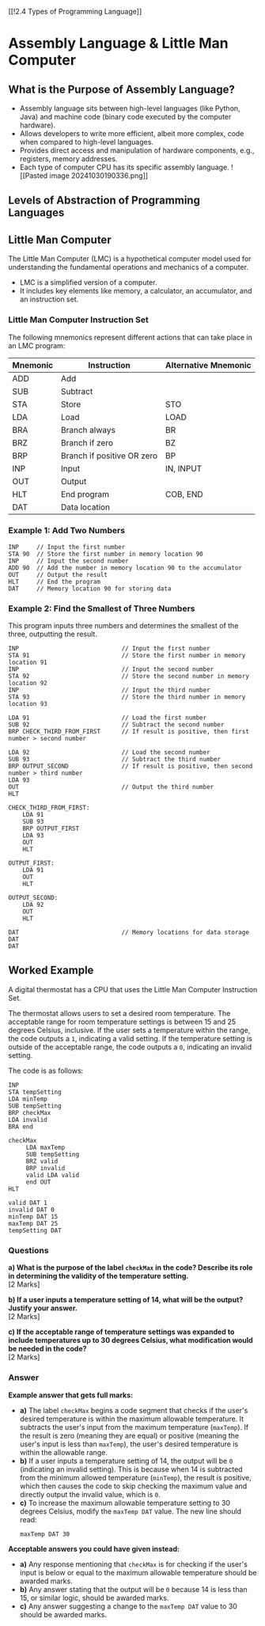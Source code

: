 [[!2.4 Types of Programming Language]]

# Assembly Language & Little Man Computer

## What is the Purpose of Assembly Language?
- Assembly language sits between high-level languages (like Python, Java) and machine code (binary code executed by the computer hardware).
- Allows developers to write more efficient, albeit more complex, code when compared to high-level languages.
- Provides direct access and manipulation of hardware components, e.g., registers, memory addresses.
- Each type of computer CPU has its specific assembly language.
![[Pasted image 20241030190336.png]]

## Levels of Abstraction of Programming Languages

## Little Man Computer
The Little Man Computer (LMC) is a hypothetical computer model used for understanding the fundamental operations and mechanics of a computer.
- LMC is a simplified version of a computer.
- It includes key elements like memory, a calculator, an accumulator, and an instruction set.

### Little Man Computer Instruction Set
The following mnemonics represent different actions that can take place in an LMC program:

| Mnemonic | Instruction        | Alternative Mnemonic |
|----------|--------------------|-----------------------|
| ADD      | Add               |                       |
| SUB      | Subtract          |                       |
| STA      | Store             | STO                   |
| LDA      | Load              | LOAD                  |
| BRA      | Branch always     | BR                    |
| BRZ      | Branch if zero    | BZ                    |
| BRP      | Branch if positive OR zero | BP           |
| INP      | Input             | IN, INPUT             |
| OUT      | Output            |                       |
| HLT      | End program       | COB, END              |
| DAT      | Data location     |                       |

### Example 1: Add Two Numbers
```assembly
INP     // Input the first number
STA 90  // Store the first number in memory location 90
INP     // Input the second number
ADD 90  // Add the number in memory location 90 to the accumulator
OUT     // Output the result
HLT     // End the program
DAT     // Memory location 90 for storing data
```

### Example 2: Find the Smallest of Three Numbers
This program inputs three numbers and determines the smallest of the three, outputting the result.

```assembly
INP                             // Input the first number
STA 91                          // Store the first number in memory location 91
INP                             // Input the second number
STA 92                          // Store the second number in memory location 92
INP                             // Input the third number
STA 93                          // Store the third number in memory location 93

LDA 91                          // Load the first number
SUB 92                          // Subtract the second number
BRP CHECK_THIRD_FROM_FIRST      // If result is positive, then first number > second number

LDA 92                          // Load the second number
SUB 93                          // Subtract the third number
BRP OUTPUT_SECOND               // If result is positive, then second number > third number
LDA 93
OUT                             // Output the third number
HLT

CHECK_THIRD_FROM_FIRST:
    LDA 91
    SUB 93
    BRP OUTPUT_FIRST
    LDA 93
    OUT
    HLT

OUTPUT_FIRST:
    LDA 91
    OUT
    HLT

OUTPUT_SECOND:
    LDA 92
    OUT
    HLT

DAT                             // Memory locations for data storage
DAT
DAT
```

## Worked Example
A digital thermostat has a CPU that uses the Little Man Computer Instruction Set.

The thermostat allows users to set a desired room temperature. The acceptable range for room temperature settings is between 15 and 25 degrees Celsius, inclusive. If the user sets a temperature within the range, the code outputs a `1`, indicating a valid setting. If the temperature setting is outside of the acceptable range, the code outputs a `0`, indicating an invalid setting.

The code is as follows:

```assembly
INP
STA tempSetting
LDA minTemp
SUB tempSetting
BRP checkMax
LDA invalid
BRA end

checkMax
     LDA maxTemp
     SUB tempSetting
     BRZ valid
     BRP invalid
     valid LDA valid
     end OUT
HLT

valid DAT 1
invalid DAT 0
minTemp DAT 15
maxTemp DAT 25
tempSetting DAT
```

### Questions

**a) What is the purpose of the label `checkMax` in the code? Describe its role in determining the validity of the temperature setting.**  
[2 Marks]

**b) If a user inputs a temperature setting of 14, what will be the output? Justify your answer.**  
[2 Marks]

**c) If the acceptable range of temperature settings was expanded to include temperatures up to 30 degrees Celsius, what modification would be needed in the code?**  
[2 Marks]

### Answer

**Example answer that gets full marks:**

- **a)** The label `checkMax` begins a code segment that checks if the user's desired temperature is within the maximum allowable temperature. It subtracts the user's input from the maximum temperature (`maxTemp`). If the result is zero (meaning they are equal) or positive (meaning the user's input is less than `maxTemp`), the user's desired temperature is within the allowable range.
- **b)** If a user inputs a temperature setting of 14, the output will be `0` (indicating an invalid setting). This is because when 14 is subtracted from the minimum allowed temperature (`minTemp`), the result is positive, which then causes the code to skip checking the maximum value and directly output the invalid value, which is `0`.
- **c)** To increase the maximum allowable temperature setting to 30 degrees Celsius, modify the `maxTemp DAT` value. The new line should read:
  ```assembly
  maxTemp DAT 30
  ```

**Acceptable answers you could have given instead:**

- **a)** Any response mentioning that `checkMax` is for checking if the user's input is below or equal to the maximum allowable temperature should be awarded marks.
- **b)** Any answer stating that the output will be `0` because 14 is less than 15, or similar logic, should be awarded marks.
- **c)** Any answer suggesting a change to the `maxTemp DAT` value to 30 should be awarded marks.
